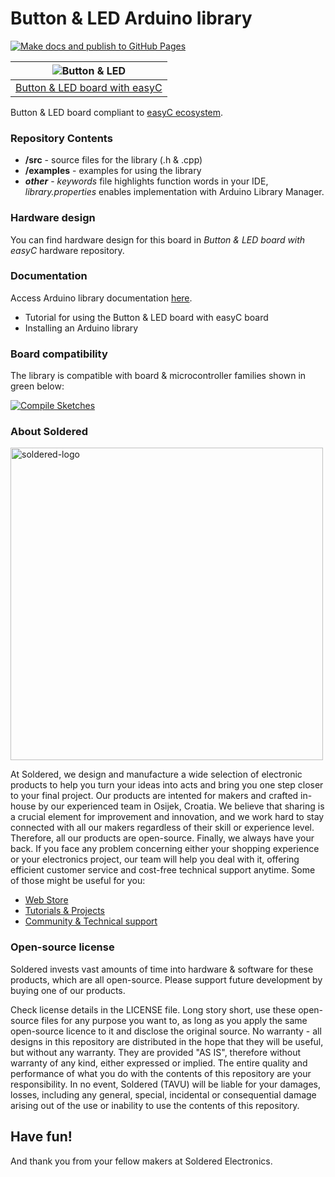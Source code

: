 # Button & LED Arduino library

[![Make docs and publish to GitHub Pages](https://github.com/SolderedElectronics/Soldered-Button-And-LED-Arduino-Library/actions/workflows/make_docs.yml/badge.svg?branch=dev)](https://github.com/SolderedElectronics/Soldered-Button-And-LED-Arduino-Library/actions/workflows/make_docs.yml)

| ![Button & LED](https://upload.wikimedia.org/wikipedia/commons/8/8f/Example_image.svg) |
| :---------------------------------------------------------------------------------------------: |
| [Button & LED board with easyC](https://www.solde.red/333182)                                                            |

Button & LED board compliant to [easyC ecosystem](https://www.soldered.com/en/easyC). 

### Repository Contents
- **/src** - source files for the library (.h & .cpp)
- **/examples** - examples for using the library
- ***other*** - *keywords* file highlights function words in your IDE, *library.properties* enables implementation with Arduino Library Manager.

### Hardware design
You can find hardware design for this board in *Button & LED board with easyC* hardware repository.

### Documentation

Access Arduino library documentation [here](https://SolderedElectronics.github.io/Soldered-Button-And-LED-Arduino-Library/).

- Tutorial for using the Button & LED board with easyC board
- Installing an Arduino library

### Board compatibility

The library is compatible with board & microcontroller families shown in green below: 

[![Compile Sketches](http://github-actions.40ants.com/SolderedElectronics/Soldered-Button-And-LED-Arduino-Library/matrix.svg?branch=dev&only=Compile%20Sketches)](https://github.com/SolderedElectronics/Soldered-Button-And-LED-Arduino-Library/actions/workflows/compile_test.yml)


### About Soldered
<img src="https://raw.githubusercontent.com/e-radionicacom/Soldered-Button-And-LED-Arduino-Library/dev/extras/Soldered-logo-color.png" alt="soldered-logo" width="500"/>

At Soldered, we design and manufacture a wide selection of electronic products to help you turn your ideas into acts and bring you one step closer to your final project. Our products are intented for makers and crafted in-house by our experienced team in Osijek, Croatia. We believe that sharing is a crucial element for improvement and innovation, and we work hard to stay connected with all our makers regardless of their skill or experience level. Therefore, all our products are open-source. Finally, we always have your back. If you face any problem concerning either your shopping experience or your electronics project, our team will help you deal with it, offering efficient customer service and cost-free technical support anytime. Some of those might be useful for you:

- [Web Store](https://www.soldered.com/shop)
- [Tutorials & Projects](https://soldered.com/learn)
- [Community & Technical support](https://soldered.com/community)


### Open-source license
Soldered invests vast amounts of time into hardware & software for these products, which are all open-source. Please support future development by buying one of our products. 

Check license details in the LICENSE file. Long story short, use these open-source files for any purpose you want to, as long as you apply the same open-source licence to it and disclose the original source. No warranty - all designs in this repository are distributed in the hope that they will be useful, but without any warranty. They are provided "AS IS", therefore without warranty of any kind, either expressed or implied. The entire quality and performance of what you do with the contents of this repository are your responsibility. In no event, Soldered (TAVU) will be liable for your damages, losses, including any general, special, incidental or consequential damage arising out of the use or inability to use the contents of this repository. 

## Have fun! 
And thank you from your fellow makers at Soldered Electronics.